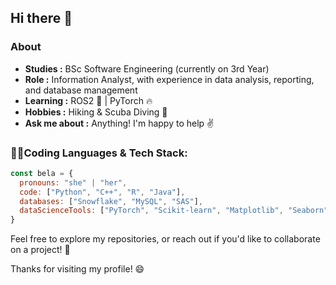 ## Hi there 👋

### About

-  **Studies :** BSc Software Engineering (currently on 3rd Year)
-  **Role :** Information Analyst, with experience in data analysis, reporting, and database management
-  **Learning :** ROS2 🤖 | PyTorch :fire:
-  **Hobbies :** Hiking & Scuba Diving :flipper:
-  **Ask me about :** Anything! I'm happy to help :v:


### 👩‍💻Coding Languages & Tech Stack:

```javascript
const bela = {
  pronouns: "she" | "her",
  code: ["Python", "C++", "R", "Java"],
  databases: ["Snowflake", "MySQL", "SAS"],
  dataScienceTools: ["PyTorch", "Scikit-learn", "Matplotlib", "Seaborn", "PowerBI", "Tableau"]
}
```

Feel free to explore my repositories, or reach out if you'd like to collaborate on a project! 🚀

Thanks for visiting my profile! 😄
